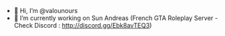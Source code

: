 - 👋 Hi, I’m @valounours
- 🌱 I’m currently working on Sun Andreas (French GTA Roleplay Server - Check Discord : http://discord.gg/Ebk8avTEQ3)
